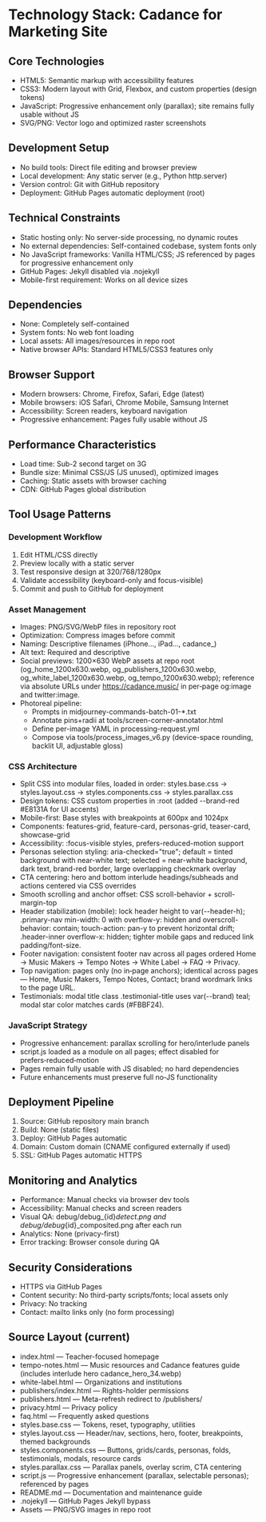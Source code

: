 # Technology Stack: Cadance for Marketing Site

## Core Technologies
- HTML5: Semantic markup with accessibility features
- CSS3: Modern layout with Grid, Flexbox, and custom properties (design tokens)
- JavaScript: Progressive enhancement only (parallax); site remains fully usable without JS
- SVG/PNG: Vector logo and optimized raster screenshots

## Development Setup
- No build tools: Direct file editing and browser preview
- Local development: Any static server (e.g., Python http.server)
- Version control: Git with GitHub repository
- Deployment: GitHub Pages automatic deployment (root)

## Technical Constraints
- Static hosting only: No server-side processing, no dynamic routes
- No external dependencies: Self-contained codebase, system fonts only
- No JavaScript frameworks: Vanilla HTML/CSS; JS referenced by pages for progressive enhancement only
- GitHub Pages: Jekyll disabled via .nojekyll
- Mobile-first requirement: Works on all device sizes

## Dependencies
- None: Completely self-contained
- System fonts: No web font loading
- Local assets: All images/resources in repo root
- Native browser APIs: Standard HTML5/CSS3 features only

## Browser Support
- Modern browsers: Chrome, Firefox, Safari, Edge (latest)
- Mobile browsers: iOS Safari, Chrome Mobile, Samsung Internet
- Accessibility: Screen readers, keyboard navigation
- Progressive enhancement: Pages fully usable without JS

## Performance Characteristics
- Load time: Sub-2 second target on 3G
- Bundle size: Minimal CSS/JS (JS unused), optimized images
- Caching: Static assets with browser caching
- CDN: GitHub Pages global distribution

## Tool Usage Patterns

### Development Workflow
1. Edit HTML/CSS directly
2. Preview locally with a static server
3. Test responsive design at 320/768/1280px
4. Validate accessibility (keyboard-only and focus-visible)
5. Commit and push to GitHub for deployment

### Asset Management
- Images: PNG/SVG/WebP files in repository root
- Optimization: Compress images before commit
- Naming: Descriptive filenames (iPhone..., iPad..., cadance_)
- Alt text: Required and descriptive
- Social previews: 1200×630 WebP assets at repo root (og_home_1200x630.webp, og_publishers_1200x630.webp, og_white_label_1200x630.webp, og_tempo_1200x630.webp); reference via absolute URLs under https://cadance.music/ in per‑page og:image and twitter:image.
- Photoreal pipeline:
  - Prompts in midjourney-commands-batch-01-*.txt
  - Annotate pins+radii at tools/screen-corner-annotator.html
  - Define per-image YAML in processing-request.yml
  - Compose via tools/process_images_v6.py (device-space rounding, backlit UI, adjustable gloss)

### CSS Architecture
- Split CSS into modular files, loaded in order: styles.base.css → styles.layout.css → styles.components.css → styles.parallax.css
- Design tokens: CSS custom properties in :root (added --brand-red #E8131A for UI accents)
- Mobile-first: Base styles with breakpoints at 600px and 1024px
- Components: features-grid, feature-card, personas-grid, teaser-card, showcase-grid
- Accessibility: :focus-visible styles, prefers-reduced-motion support
- Personas selection styling: aria-checked="true"; default = tinted background with near-white text; selected = near-white background, dark text, brand-red border, large overlapping checkmark overlay
- CTA centering: hero and bottom interlude headings/subheads and actions centered via CSS overrides
- Smooth scrolling and anchor offset: CSS scroll-behavior + scroll-margin-top
- Header stabilization (mobile): lock header height to var(--header-h); .primary-nav min-width: 0 with overflow-y: hidden and overscroll-behavior: contain; touch-action: pan-y to prevent horizontal drift; .header-inner overflow-x: hidden; tighter mobile gaps and reduced link padding/font-size.
- Footer navigation: consistent footer nav across all pages ordered Home → Music Makers → Tempo Notes → White Label → FAQ → Privacy.
- Top navigation: pages only (no in‑page anchors); identical across pages — Home, Music Makers, Tempo Notes, Contact; brand wordmark links to the page URL.
- Testimonials: modal title class .testimonial-title uses var(--brand) teal; modal star color matches cards (#FBBF24).

### JavaScript Strategy
- Progressive enhancement: parallax scrolling for hero/interlude panels
- script.js loaded as a module on all pages; effect disabled for prefers‑reduced‑motion
- Pages remain fully usable with JS disabled; no hard dependencies
- Future enhancements must preserve full no‑JS functionality

## Deployment Pipeline
1. Source: GitHub repository main branch
2. Build: None (static files)
3. Deploy: GitHub Pages automatic
4. Domain: Custom domain (CNAME configured externally if used)
5. SSL: GitHub Pages automatic HTTPS

## Monitoring and Analytics
- Performance: Manual checks via browser dev tools
- Accessibility: Manual checks and screen readers
- Visual QA: debug/debug_{id}_detect.png and debug/debug_{id}_composited.png after each run
- Analytics: None (privacy-first)
- Error tracking: Browser console during QA

## Security Considerations
- HTTPS via GitHub Pages
- Content security: No third-party scripts/fonts; local assets only
- Privacy: No tracking
- Contact: mailto links only (no form processing)

## Source Layout (current)
- index.html — Teacher-focused homepage
- tempo-notes.html — Music resources and Cadance features guide (includes interlude hero cadance_hero_34.webp)
- white-label.html — Organizations and institutions
- publishers/index.html — Rights-holder permissions
- publishers.html — Meta-refresh redirect to /publishers/
- privacy.html — Privacy policy
- faq.html — Frequently asked questions
- styles.base.css — Tokens, reset, typography, utilities
- styles.layout.css — Header/nav, sections, hero, footer, breakpoints, themed backgrounds
- styles.components.css — Buttons, grids/cards, personas, folds, testimonials, modals, resource cards
- styles.parallax.css — Parallax panels, overlay scrim, CTA centering
- script.js — Progressive enhancement (parallax, selectable personas); referenced by pages
- README.md — Documentation and maintenance guide
- .nojekyll — GitHub Pages Jekyll bypass
- Assets — PNG/SVG images in repo root